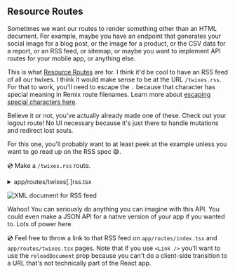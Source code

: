 ## Resource Routes

Sometimes we want our routes to render something other than an HTML document. For example, maybe you have an endpoint that generates your social image for a blog post, or the image for a product, or the CSV data for a report, or an RSS feed, or sitemap, or maybe you want to implement API routes for your mobile app, or anything else.

This is what [Resource Routes](../guides/resource-routes) are for. I think it'd be cool to have an RSS feed of all our twixes. I think it would make sense to be at the URL `/twixes.rss`. For that to work, you'll need to escape the `.` because that character has special meaning in Remix route filenames. Learn more about [escaping special characters here](../api/conventions#escaping-special-characters).

<docs-info>Believe it or not, you've actually already made one of these. Check out your logout route! No UI necessary because it's just there to handle mutations and redirect lost souls.</docs-info>

For this one, you'll probably want to at least peek at the example unless you want to go read up on the RSS spec 😅.

💿 Make a `/twixes.rss` route.

<details>

<summary>app/routes/twixes[.]rss.tsx</summary>

```tsx filename=app/routes/twixes[.]rss.tsx
import type { LoaderFunction } from "remix";

import { db } from "~/utils/db.server";

function escapeCdata(s: string) {
  return s.replace(/\]\]>/g, "]]]]><![CDATA[>");
}

function escapeHtml(s: string) {
  return s
    .replace(/&/g, "&amp;")
    .replace(/</g, "&lt;")
    .replace(/>/g, "&gt;")
    .replace(/"/g, "&quot;")
    .replace(/'/g, "&#039;");
}

export const loader: LoaderFunction = async ({
  request,
}) => {
  const twixes = await db.twix.findMany({
    take: 100,
    orderBy: { createdAt: "desc" },
    include: { twixester: { select: { username: true } } },
  });

  const host =
    request.headers.get("X-Forwarded-Host") ??
    request.headers.get("host");
  if (!host) {
    throw new Error("Could not determine domain URL.");
  }
  const protocol = host.includes("localhost")
    ? "http"
    : "https";
  const domain = `${protocol}://${host}`;
  const twixesUrl = `${domain}/twixes`;

  const rssString = `
    <rss xmlns:blogChannel="${twixesUrl}" version="2.0">
      <channel>
        <title>Remix Twixes</title>
        <link>${twixesUrl}</link>
        <description>Some funny twixes</description>
        <language>en-us</language>
        <generator>Kody the Koala</generator>
        <ttl>40</ttl>
        ${twixes
          .map((twix) =>
            `
            <item>
              <title><![CDATA[${escapeCdata(
                twix.title
              )}]]></title>
              <description><![CDATA[A funny twix called ${escapeHtml(
                twix.title
              )}]]></description>
              <author><![CDATA[${escapeCdata(
                twix.twixester.username
              )}]]></author>
              <pubDate>${twix.createdAt.toUTCString()}</pubDate>
              <link>${twixesUrl}/${twix.id}</link>
              <guid>${twixesUrl}/${twix.id}</guid>
            </item>
          `.trim()
          )
          .join("\n")}
      </channel>
    </rss>
  `.trim();

  return new Response(rssString, {
    headers: {
      "Cache-Control": `public, max-age=${
        60 * 10
      }, s-maxage=${60 * 60 * 24}`,
      "Content-Type": "application/xml",
      "Content-Length": String(
        Buffer.byteLength(rssString)
      ),
    },
  });
};
```

</details>

![XML document for RSS feed](/twixes-tutorial/img/twixes-rss-feed.png)

Wahoo! You can seriously do anything you can imagine with this API. You could even make a JSON API for a native version of your app if you wanted to. Lots of power here.

💿 Feel free to throw a link to that RSS feed on `app/routes/index.tsx` and `app/routes/twixes.tsx` pages. Note that if you use `<Link />` you'll want to use the `reloadDocument` prop because you can't do a client-side transition to a URL that's not technically part of the React app.